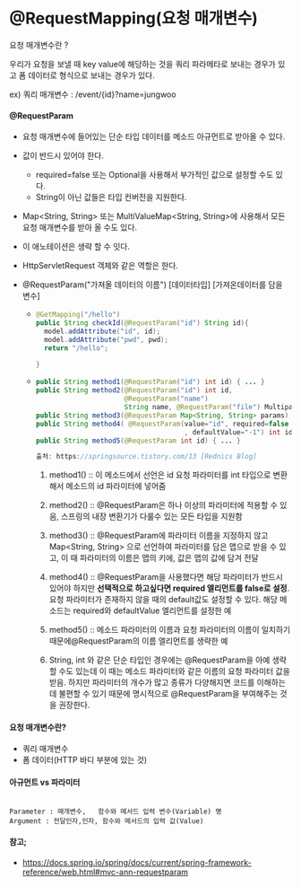 # @RequestMapping(요청 매개변수)

요청 매개변수란 ?

우리가 요청을 보낼 때 key value에 해당하는 것을 쿼리 파라메타로 보내는 경우가 있고 폼 데이터로 형식으로 보내는 경우가 있다.

ex) 쿼리 매개변수 : /event/{id}?name=jungwoo



#### @RequestParam

- 요청 매개변수에 들어있는 단순 타입 데이터를 메소드 아규먼트로 받아올 수 있다.

- 값이 반드시 있어야 한다.

  - required=false 또는 Optional을 사용해서 부가적인 값으로 설정할 수도 있다.
  - String이 아닌 값들은 타입 컨버전을 지원한다.

- Map<String, String> 또는 MultiValueMap<String, String>에 사용해서 모든 요청 매개변수를 받아 올 수도 있다.

- 이 애노테이션은 생략 할 수 잇다.

- HttpServletRequest 객체와 같은 역할은 한다.

- @RequestParam("가져올 데이터의 이름") [데이터타입] [가져온데이터를 담을 변수]

  - ```java
    @GetMapping("/hello")
    public String checkId(@RequestParam("id") String id){
      model.addAttribute("id", id); 
      model.addAttribute("pwd", pwd); 
      return "/hello";
    
    }
    ```

  - ```java
    public String method1(@RequestParam("id") int id) { ... } 
    public String method2(@RequestParam("id") int id, 
                          @RequestParam("name") 
                          String name, @RequestParam("file") MultipartFile file) { ... } 
    public String method3(@RequestParam Map<String, String> params) { ... } 
    public String method4( @RequestParam(value="id", required=false
                                         , defaultValue="-1") int id) { ... } 
    public String method5(@RequestParam int id) { ... } 
    
    출처: https://springsource.tistory.com/13 [Rednics Blog]
    ```

    1. method1() :: 이 메소드에서 선언은 id 요청 파라미터를 int 타입으로 변환해서 메소드의 id 파라미터에 넣어줌

    2. method2() :: @RequestParam은 하나 이상의 파라미터에 적용할 수 있음, 스프링의 내장 변환기가 다룰수 있는 모든 타입을 지원함

    3. method3() :: @RequestParam에 파라미터 이름을 지정하지 않고 Map<String, String> 으로 선언하여 파라미터를 담은 맵으로 받을 수 있고, 이 때 파라미터의 이름은 맵의 키에, 값은 맵의 값에 담겨 전달

    4. method4() :: @RequestParam을 사용했다면 해당 파라미터가 반드시 있어야 하지만 **선택적으로 하고싶다면 required 엘리먼트를 false로 설정**. 요청 파라미터가 존재하지 않을 때의 default값도 설정할 수 있다. 해당 메소드는 required와 defaultValue 엘리먼트를 설정한 예

    5. method5() :: 메소드 파라미터의 이름과 요청 파라미터의 이름이 일치하기 때문에@RequestParam의 이름 엘리먼트를 생략한 예

    6. String, int 와 같은 단순 타입인 경우에는 @RequestParam을 아예 생략할 수도 있는데 이 때는 메소드 파라미터와 같은 이름의 요청 파라미터 값을 받음. 하지만 파라미터의 개수가 많고 종류가 다양해지면 코드를 이해하는데 불편할 수 있기 때문에 명시적으로 @RequestParam을 부여해주는 것을 권장한다.

#### 요청 매개변수란?

- 쿼리 매개변수
- 폼 데이터(HTTP 바디 부분에 있는 것)



#### 아규먼트 vs 파라미터

```

Parameter :	매개변수,	함수와 메서드 입력 변수(Variable) 명
Argument : 전달인자,인자,	함수와 메서드의 입력 값(Value)

```



#### 참고;

- https://docs.spring.io/spring/docs/current/spring-framework-reference/web.html#mvc-ann-requestparam



